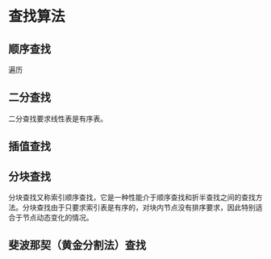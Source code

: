 # 查找算法

## 顺序查找

遍历

## 二分查找

二分查找要求线性表是有序表。

## 插值查找

## 分块查找

分块查找又称索引顺序查找，它是一种性能介于顺序查找和折半查找之间的查找方法。分块查找由于只要求索引表是有序的，对块内节点没有排序要求，因此特别适合于节点动态变化的情况。

## 斐波那契（黄金分割法）查找

